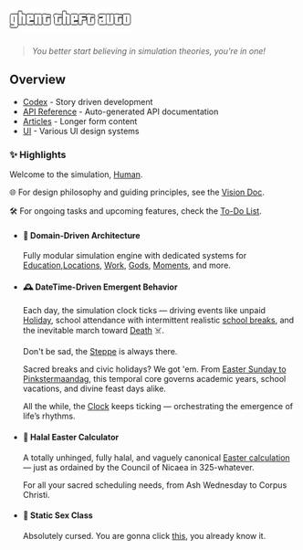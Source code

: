 # ![logo](images/logo-alpha.png)

> _You better start believing in simulation theories, you're in one!_

## Overview

- [Codex](codex/) - Story driven development
- [API Reference](api/) - Auto-generated API documentation
- [Articles](articles/) - Longer form content
- [UI](ui/) - Various UI design systems

### ✨ Highlights

Welcome to the simulation, [Human](xref:Humans.Human).

 🌐 For design philosophy and guiding principles, see the [Vision Doc](articles/vision.md).

 🛠️ For ongoing tasks and upcoming features, check the [To-Do List](articles/to-dos.md).

- #### 🧠 Domain-Driven Architecture

  Fully modular simulation engine with dedicated systems for [Education](xref:Education),[Locations](xref:Locations), [Work](xref:Work), [Gods](xref:Gods), [Moments](xref:Domain.Moments), and more.

- #### 🕰️ DateTime-Driven Emergent Behavior

  Each day, the simulation clock ticks — driving events like unpaid [Holiday](xref:Time.Holiday), school attendance with intermittent realistic [school breaks](xref:Education.SchoolBreakTypes), and the inevitable march toward [Death](xref:Domain.Moments.DeathMoment) ☠️.

  Don't be sad, the [Steppe](xref:Life.Steppe) is always there.

  Sacred breaks and civic holidays? We got 'em. From [Easter Sunday to Pinkstermaandag](xref:Time.Calendar), this temporal core governs academic years, school vacations, and divine feast days alike.

  All the while, the [Clock](xref:Time.Clock) keeps ticking — orchestrating the emergence of life’s rhythms.

- #### 🌅 Halal Easter Calculator

  A totally unhinged, fully halal, and vaguely canonical [Easter calculation](xref:Gods.Religion) — just as ordained by the Council of Nicaea in 325-whatever.

  For all your sacred scheduling needs, from Ash Wednesday to Corpus Christi.

- #### 🍆 Static Sex Class

  Absolutely cursed. You are gonna click [this](xref:Gods.Sex), you already know it.
